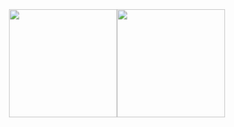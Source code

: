 
<div style="display: flex; justify-content: center; align-items: center">
  <img style="border: none; outline: none;height: 192px;" src="https://github-readme-stats-eight-theta.vercel.app/api?username=rft0&show_icons=true&theme=algolia&include_all_commits=true&count_private=true"/>
  <img style="border: none; outline: none; height: 192px" src="https://github-readme-stats-eight-theta.vercel.app/api/top-langs/?username=rft0&layout=compact&langs_count=8&theme=algolia"/> 
</div>
